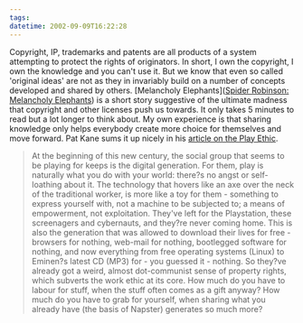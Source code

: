 ```yaml
---
tags: 
datetime: 2002-09-09T16:22:28
---
```

Copyright, IP, trademarks and patents are all products of a system attempting to protect the rights of originators. In short, I own the copyright, I own the knowledge and you can't use it. But we know that even so called 'original ideas' are not as they in invariably build on a number of concepts developed and shared by others. [Melancholy Elephants]([Spider Robinson: Melancholy Elephants](http://spiderrobinson.com/melancholyelephants.html)) is a short story suggestive of the ultimate madness that copyright and other licenses push us towards. It only takes 5 minutes to read but a lot longer to think about. My own experience is that sharing knowledge only helps everybody create more choice for themselves and move forward. Pat Kane sums it up nicely in his [article on the Play Ethic](http://www.theplayethic.com). 

> At the beginning of this new century, the social group that seems to be playing for keeps is the digital generation. For them, play is naturally what you do with your world: there?s no angst or self-loathing about it. The technology that hovers like an axe over the neck of the traditional worker, is more like a toy for them - something to express yourself with, not a machine to be subjected to; a means of empowerment, not exploitation. They've left for the Playstation, these screenagers and cybernauts, and they?re never coming home. This is also the generation that was allowed to download their lives for free - browsers for nothing, web-mail for nothing, bootlegged software for nothing, and now everything from free operating systems (Linux) to Eminen?s latest CD (MP3) for - you guessed it - nothing. So they?ve already got a weird, almost dot-communist sense of property rights, which subverts the work ethic at its core. How much do you have to labour for stuff, when the stuff often comes as a gift anyway? How much do you have to grab for yourself, when sharing what you already have (the basis of Napster) generates so much more?
>